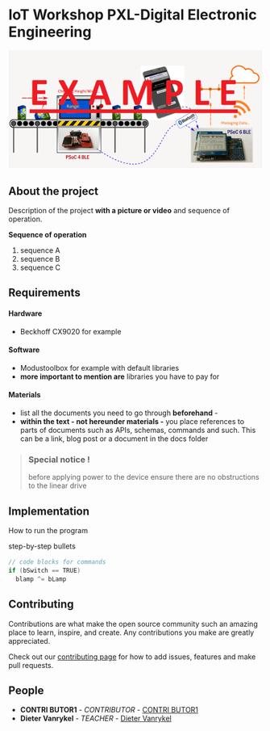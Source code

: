 # IoT Workshop PXL-Digital Electronic Engineering

![overview banner](/media/Overview.png)

## About the project

Description of the project **with a picture or video** and sequence of operation.

**Sequence of operation**

1. sequence A
1. sequence B
1. sequence C

## Requirements

#### Hardware

- Beckhoff CX9020 for example

#### Software

- Modustoolbox for example with default libraries
- **more important to mention are**  libraries you have to pay for

#### Materials

- list all the documents you need to go through **beforehand** - 
- **within the text - not hereunder materials -** you place references to parts of documents such as APIs, schemas, commands and such. This can be a link, blog post or a document in the docs folder

> ### Special notice !
> before applying power to the device ensure there are no obstructions to the linear drive

## Implementation


How to run the program

step-by-step bullets

```c
// code blocks for commands
if (bSwitch == TRUE)
  blamp ^= bLamp
````

## Contributing

Contributions are what make the open source community such an amazing place to learn, inspire, and create. Any contributions you make are greatly appreciated. 

Check out our [contributing page](/contributing.md) for how to add issues, features and make pull requests.

## People

- **CONTRI BUTOR1** - _CONTRIBUTOR_ - [CONTRI BUTOR1](https://github.com/CONTRIBUTOR1)
- **Dieter Vanrykel** - _TEACHER_ - [Dieter Vanrykel](https://github.com/Vanrykel)
